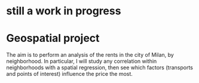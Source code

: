 # still a work in progress
# Geospatial project
The aim is to perform an analysis of the rents in the city of Milan, by neighborhood. In particular, I will study any correlation within neighborhoods with a spatial regression, then see which factors (transports and points of interest) influence the price the most.
